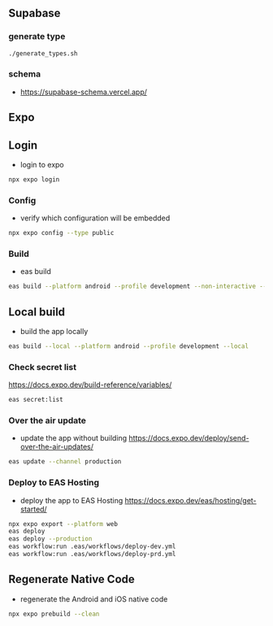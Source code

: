 ## Supabase

### generate type
```bash
./generate_types.sh
```

### schema
- https://supabase-schema.vercel.app/

## Expo

## Login
- login to expo
```bash
npx expo login
```

### Config
- verify which configuration will be embedded
```bash
npx expo config --type public
```

### Build
- eas build
```bash
eas build --platform android --profile development --non-interactive --no-wait
```

## Local build
- build the app locally
```bash
eas build --local --platform android --profile development --local
```

### Check secret list
https://docs.expo.dev/build-reference/variables/
```bash
eas secret:list
```

### Over the air update
- update the app without building
https://docs.expo.dev/deploy/send-over-the-air-updates/
```bash
eas update --channel production
```

### Deploy to EAS Hosting
- deploy the app to EAS Hosting
https://docs.expo.dev/eas/hosting/get-started/
```bash
npx expo export --platform web
eas deploy 
eas deploy --production
eas workflow:run .eas/workflows/deploy-dev.yml
eas workflow:run .eas/workflows/deploy-prd.yml
```

## Regenerate Native Code
- regenerate the Android and iOS native code
```bash
npx expo prebuild --clean
```
